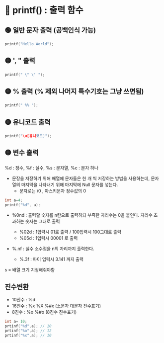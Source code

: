 # 🍳 printf() : 출력 함수

## 🟢 일반 문자 출력 (공백인식 가능)

```c
printf("Hello World");
```

## 🟡 ', " 출력

```c
printf(" \" \' ");
```

## 🟡 % 출력 (% 제외 나머지 특수기호는 그냥 쓰면됨)

```c
printf(" %% ");
```

## 🟡 유니코드 출력

```c
printf("\u[유니코드]");
```

## 🟡 변수 출력

%d : 정수, %f : 실수, %s : 문자열, %c : 문자 하나

- 문장을 저장하기 위해 배열에 문자들은 한 개 씩 저장하는 방법을 사용하는데, 문자열의 마지막을 나타내기 위해 마지막에 Null 문자를 넣는다.
  - 문자로는 \0 , 아스키문자 정수값의 0

```c
int a=4;
printf("%d", a);
```

- %0nd : 출력할 숫자를 n칸으로 출력하되 부족한 자리수는 0을 붙인다. 자리수 초과하는 숫자는 그대로 출력

  - %02d : 1입력시 01로 출력 / 100입력시 100그대로 출력
  - %05d : 1입력시 00001 로 출력

- %.nf : 실수 소수점을 n의 자리까지 출력한다.
  - %.3f : 파이 입력시 3.141 까지 출력

s = 배열 크기 지정해줘야함

## 진수변환

- 10진수 : %d
- 16진수 : %x %X %#x (소문자 대문자 진수표기)
- 8진수 : %o %#o (8진수 진수표기)

```c
int a= 10;
prtinf("%d",a); // 10
prtinf("%o",a); // 12
prtinf("%x",a); // 10



```
